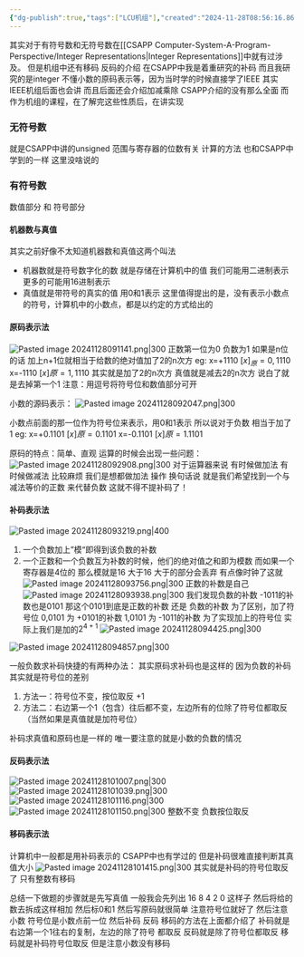 ```yaml
---
{"dg-publish":true,"tags":["LCU机组"],"created":"2024-11-28T08:56:16.869+08:00","updated":"2025-04-19T09:58:32.416+08:00","permalink":"/LCU principles of computer composition/有符号数和无符号数/","dgPassFrontmatter":true,"noteIcon":""}
---
```



其实对于有符号数和无符号数在[[CSAPP Computer-System-A-Program-Perspective/Integer Representations\|Integer Representations]]中就有过涉及。
但是机组中还有移码 反码的介绍   在CSAPP中我是着重研究的补码  而且我研究的是integer   不懂小数的原码表示等，因为当时学的时候直接学了IEEE  其实IEEE机组后面也会讲
而且后面还会介绍加减乘除 CSAPP介绍的没有那么全面
而作为机组的课程，在了解完这些性质后，在讲实现
### 无符号数
就是CSAPP中讲的unsigned
范围与寄存器的位数有关  计算的方法  也和CSAPP中学到的一样
这里没啥说的
### 有符号数
数值部分   和  符号部分
#### 机器数与真值
其实之前好像不太知道机器数和真值这两个叫法
- 机器数就是符号数字化的数  就是存储在计算机中的值  我们可能用二进制表示 更多的可能用16进制表示
- 真值就是带符号的真实的值 用0和1表示
这里值得提出的是，没有表示小数点的符号，计算机中的小数点，都是以约定的方式给出的
#### 原码表示法
 ![Pasted image 20241128091141.png|300](/img/user/accessory/Pasted%20image%2020241128091141.png)
 正数第一位为0    负数为1   如果是n位的话  加上n+1位就相当于给数的绝对值加了2的n次方
 eg:
 x=+1110   $[x]_原=0,1110$
 x=-1110    $[x]原=1,1110$  其实就是加了2的n次方   真值就是减去2的n次方 说白了就是去掉第一个1
注意：用逗号将符号位和数值部分可开

小数的源码表示：
![Pasted image 20241128092047.png|300](/img/user/accessory/Pasted%20image%2020241128092047.png)

小数点前面的那一位作为符号位来表示，用0和1表示  所以说对于负数  相当于加了1
eg:
x=+0.1101  $[x]原=0.1101$
x=-0.1101  $[x]原=1.1101$

原码的特点：简单、直观
运算的时候会出现一些问题：
![Pasted image 20241128092908.png|300](/img/user/accessory/Pasted%20image%2020241128092908.png)
对于运算器来说 有时候做加法  有时候做减法 比较麻烦
我们是想都做加法 操作  换句话说 就是我们希望找到一个与减法等价的正数  来代替负数
这就不得不提补码了！
#### 补码表示法
![Pasted image 20241128093219.png|400](/img/user/accessory/Pasted%20image%2020241128093219.png)
1. 一个负数加上”模“即得到该负数的补数
2. 一个正数和一个负数互为补数的时候，他们的绝对值之和即为模数
而如果一个寄存器是4位的 那么模就是16   大于16 大于的部分会丢弃  有点像时钟了这就
![Pasted image 20241128093756.png|300](/img/user/accessory/Pasted%20image%2020241128093756.png)
正数的补数是自己
![Pasted image 20241128093938.png|300](/img/user/accessory/Pasted%20image%2020241128093938.png)
我们发现负数的补数   -1011的补数也是0101
那这个0101到底是正数的补数 还是 负数的补数
为了区别，加了符号位
0,0101 为 +0101的补数
1,0101 为 -1011的补数
为了实现加上的符号位 实际上我们是加的$2^{4+1}$
![Pasted image 20241128094425.png|300](/img/user/accessory/Pasted%20image%2020241128094425.png)

![Pasted image 20241128094857.png|300](/img/user/accessory/Pasted%20image%2020241128094857.png)

一般负数求补码快捷的有两种办法：
其实原码求补码也是这样的   因为负数的补码 其实就是符号位的差别

1. 方法一：符号位不变，按位取反 +1
2. 方法二：右边第一个1（包含）往后都不变，左边所有的位除了符号位都取反
（当然如果是真值就是加符号位）

补码求真值和原码也是一样的  唯一要注意的就是小数的负数的情况

#### 反码表示法
![Pasted image 20241128101007.png|300](/img/user/accessory/Pasted%20image%2020241128101007.png)
![Pasted image 20241128101039.png|300](/img/user/accessory/Pasted%20image%2020241128101039.png)
![Pasted image 20241128101116.png|300](/img/user/accessory/Pasted%20image%2020241128101116.png)
![Pasted image 20241128101150.png|300](/img/user/accessory/Pasted%20image%2020241128101150.png)
整数不变
负数按位取反
#### 移码表示法
计算机中一般都是用补码表示的  CSAPP中也有学过的
但是补码很难直接判断其真值大小
![Pasted image 20241128101415.png|300](/img/user/accessory/Pasted%20image%2020241128101415.png)
其实就是补码的符号位取反了
只有整数有移码


总结一下做题的步骤就是先写真值
一般我会先列出         16 8 4 2 0  这样子 然后将给的数去拆成这样相加  然后标0和1
然后写原码就很简单 注意符号位就好了   然后注意小数 符号位是小数点前一位
然后补码  反码  移码的方法在上面都介绍了
补码就是 右边第一个1往右的复制，左边的除了符号 都取反
反码就是除了符号位都取反
移码就是补码符号位取反  但是注意小数没有移码